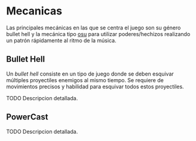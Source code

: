 # Mecanicas

Las principales mecánicas en las que se centra el juego son su género bullet hell y la 
mecánica tipo [osu](https://osu.ppy.sh/) para utilizar poderes/hechizos realizando un patrón rápidamente al ritmo de la música.

## Bullet Hell

Un _bullet hell_ consiste en un tipo de juego donde se deben esquivar múltiples proyectiles enemigos 
al mismo tiempo. Se requiere de movimientos precisos y habilidad para esquivar todos estos proyectiles.


TODO Descripcion detallada.

## PowerCast
 
TODO Descripcion detallada.
